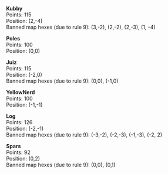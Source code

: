 **Kubby**  
Points: 115  
Position: (2,-4)  
Banned map hexes (due to rule 9): (3,-2), (2,-2), (2,-3), (1, -4)

**Poles**  
Points: 100  
Position: (0,0)

**Juiz**  
Points: 115  
Position: (-2,0)  
Banned map hexes (due to rule 9): (0,0), (-1,0)

**YellowNerd**  
Points: 100  
Position: (-1,-1)

**Log**  
Points: 126  
Position: (-2,-1)  
Banned map hexes (due to rule 9): (-3,-2), (-2,-3), (-1,-3), (-2, 2)

**Spars**  
Points: 92  
Position: (0,2)  
Banned map hexes (due to rule 9): (0,0), (0,1)
